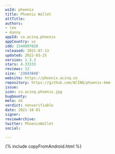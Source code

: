```yaml
---
wsId: phoenix
title: Phoenix Wallet
altTitle: 
authors:
- leo
- danny
appId: co.acinq.phoenix
appCountry: us
idd: 1544097028
released: 2021-07-13
updated: 2022-03-25
version: 1.3.3
stars: 4.33333
reviews: 12
size: '23843840'
website: https://phoenix.acinq.co
repository: https://github.com/ACINQ/phoenix-kmm
issue: 
icon: co.acinq.phoenix.jpg
bugbounty: 
meta: ok
verdict: nonverifiable
date: 2021-10-01
signer: 
reviewArchive: 
twitter: PhoenixWallet
social: 

---
```


{% include copyFromAndroid.html %}
